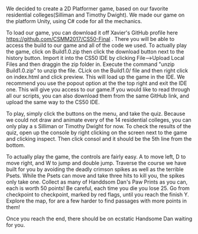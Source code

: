 We decided to create a 2D Platformer game, based on our favorite residential colleges(Silliman and Timothy Dwight). We made our game on the platform Unity, using C# code for all
the mechanics.

To load our game, you can download it off Xavier's GitHub profile here https://github.com/CSMM2017/CS50-Final . There you will be able to access the build to our game and
all of the code we used. To actually play the game, click on Build1.0.zip then click the download button next to the history button. Import it into the CS50 IDE by clicking
File-->Upload Local Files and then draggin the zip folder in. Execute the command "unzip Build1.0.zip" to unzip the file. CLick on the Build1.0/  file and then right click on index.html
and click preview. This will load up the game in the IDE. We recommend you use the popout option at the the top right and exit the IDE one. This will give you access to our game.If you
would like to read through all our scripts, you can also download them from the same GitHub link, and upload the same way to the CS50 IDE.

To play, simply click the buttons on the menu, and take the quiz. Because we could not draw and animate every of the 14 residential colleges, you can only play a s Silliman or Timothy Dwight
for now. To check the results of the quiz, open up the console by right clicking on the screen next to the game and clicking inspect. Then click consol and it should be the 5th line from the
bottom.

To actually play the game, the controls are fairly easy. A to move left, D to move right, and W to jump and double jump. Traverse the course we have built for you by avoiding the
deadly crimson spikes as well as the terrible Psets. While the Psets can move and take three hits to kill you, the spikes only take one. Collect as many of Handdsom Dan's Paw Prints as
you can, each is worth 50 points! Be careful, each time you die you lose 25. Go from checkpoint to checkpoint, marked by red flags, until you reach the finish Y. Explore the map, for
are a few harder to find passages with more points in them!

Once you reach the end, there should be on ecstatic Handsome Dan waiting for you.


